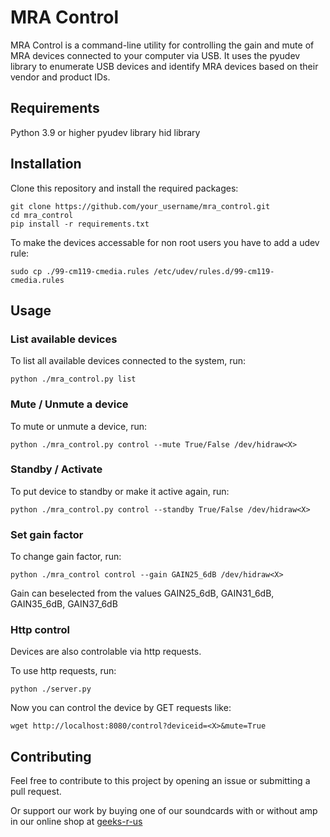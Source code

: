 # MRA Control

MRA Control is a command-line utility for controlling the gain and mute of MRA devices connected to your computer via USB. It uses the pyudev library to enumerate USB devices and identify MRA devices based on their vendor and product IDs.

## Requirements
Python 3.9 or higher
pyudev library 
hid library

## Installation
Clone this repository and install the required packages:


    git clone https://github.com/your_username/mra_control.git
    cd mra_control
    pip install -r requirements.txt

To make the devices accessable for non root users you have to add a udev rule:

    sudo cp ./99-cm119-cmedia.rules /etc/udev/rules.d/99-cm119-cmedia.rules

## Usage

### List available devices
To list all available devices connected to the system, run:

    python ./mra_control.py list                    
    
### Mute / Unmute a device
To mute or unmute a device, run:

    python ./mra_control.py control --mute True/False /dev/hidraw<X>

### Standby / Activate
To put device to standby or make it active again, run:

    python ./mra_control.py control --standby True/False /dev/hidraw<X>

### Set gain factor
To change gain factor, run:

    python ./mra_control control --gain GAIN25_6dB /dev/hidraw<X>
    
Gain can beselected from the values GAIN25_6dB, GAIN31_6dB, GAIN35_6dB, GAIN37_6dB

### Http control
Devices are also controlable via http requests.

To use http requests, run:

    python ./server.py

Now you can control the device by GET requests like:

    wget http://localhost:8080/control?deviceid=<X>&mute=True

## Contributing
Feel free to contribute to this project by opening an issue or submitting a pull request.

Or support our work by buying one of our soundcards with or without amp in our online shop at [geeks-r-us](https://geeks-r-us.de/shop)